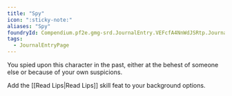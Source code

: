 ```yaml
---
title: "Spy"
icon: ":sticky-note:"
aliases: "Spy"
foundryId: Compendium.pf2e.gmg-srd.JournalEntry.VEFcfA4NnWdJSRtp.JournalEntryPage.DitNaFzlK9ScYt6n
tags:
  - JournalEntryPage
---
```

You spied upon this character in the past, either at the behest of someone else or because of your own suspicions.

Add the [[Read Lips|Read Lips]] skill feat to your background options.
